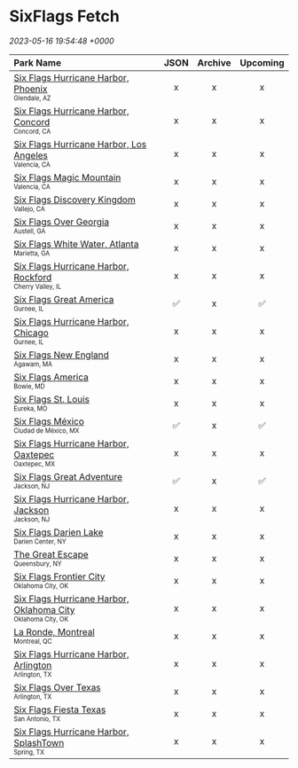 # SixFlags Fetch

*2023-05-16 19:54:48 +0000*

| Park Name | JSON | Archive | Upcoming |
| :-------- | :--: | :-----: | :------: |
| [Six Flags Hurricane Harbor, Phoenix](https://parkcalendar.com/#46)<br><sub><sup>Glendale, AZ</sup></sub> | x | x | x |
| [Six Flags Hurricane Harbor, Concord](https://parkcalendar.com/#42)<br><sub><sup>Concord, CA</sup></sub> | x | x | x |
| [Six Flags Hurricane Harbor, Los Angeles](https://parkcalendar.com/#11)<br><sub><sup>Valencia, CA</sup></sub> | x | x | x |
| [Six Flags Magic Mountain](https://parkcalendar.com/#6)<br><sub><sup>Valencia, CA</sup></sub> | x | x | x |
| [Six Flags Discovery Kingdom](https://parkcalendar.com/#17)<br><sub><sup>Vallejo, CA</sup></sub> | x | x | x |
| [Six Flags Over Georgia](https://parkcalendar.com/#2)<br><sub><sup>Austell, GA</sup></sub> | x | x | x |
| [Six Flags White Water, Atlanta](https://parkcalendar.com/#25)<br><sub><sup>Marietta, GA</sup></sub> | x | x | x |
| [Six Flags Hurricane Harbor, Rockford](https://parkcalendar.com/#48)<br><sub><sup>Cherry Valley, IL</sup></sub> | x | x | x |
| [Six Flags Great America](https://parkcalendar.com/#7)<br><sub><sup>Gurnee, IL</sup></sub> | ✅ | x | ✅ |
| [Six Flags Hurricane Harbor, Chicago](https://parkcalendar.com/#13)<br><sub><sup>Gurnee, IL</sup></sub> | x | x | x |
| [Six Flags New England](https://parkcalendar.com/#20)<br><sub><sup>Agawam, MA</sup></sub> | x | x | x |
| [Six Flags America](https://parkcalendar.com/#14)<br><sub><sup>Bowie, MD</sup></sub> | x | x | x |
| [Six Flags St. Louis](https://parkcalendar.com/#3)<br><sub><sup>Eureka, MO</sup></sub> | x | x | x |
| [Six Flags México](https://parkcalendar.com/#28)<br><sub><sup>Ciudad de México, MX</sup></sub> | ✅ | x | ✅ |
| [Six Flags Hurricane Harbor, Oaxtepec](https://parkcalendar.com/#32)<br><sub><sup>Oaxtepec, MX</sup></sub> | x | x | x |
| [Six Flags Great Adventure](https://parkcalendar.com/#5)<br><sub><sup>Jackson, NJ</sup></sub> | ✅ | x | ✅ |
| [Six Flags Hurricane Harbor, Jackson](https://parkcalendar.com/#23)<br><sub><sup>Jackson, NJ</sup></sub> | x | x | x |
| [Six Flags Darien Lake](https://parkcalendar.com/#45)<br><sub><sup>Darien Center, NY</sup></sub> | x | x | x |
| [The Great Escape](https://parkcalendar.com/#24)<br><sub><sup>Queensbury, NY</sup></sub> | x | x | x |
| [Six Flags Frontier City](https://parkcalendar.com/#43)<br><sub><sup>Oklahoma City, OK</sup></sub> | x | x | x |
| [Six Flags Hurricane Harbor, Oklahoma City](https://parkcalendar.com/#44)<br><sub><sup>Oklahoma City, OK</sup></sub> | x | x | x |
| [La Ronde, Montreal](https://parkcalendar.com/#29)<br><sub><sup>Montreal, QC</sup></sub> | x | x | x |
| [Six Flags Hurricane Harbor, Arlington](https://parkcalendar.com/#10)<br><sub><sup>Arlington, TX</sup></sub> | x | x | x |
| [Six Flags Over Texas](https://parkcalendar.com/#1)<br><sub><sup>Arlington, TX</sup></sub> | x | x | x |
| [Six Flags Fiesta Texas](https://parkcalendar.com/#8)<br><sub><sup>San Antonio, TX</sup></sub> | x | x | x |
| [Six Flags Hurricane Harbor, SplashTown](https://parkcalendar.com/#47)<br><sub><sup>Spring, TX</sup></sub> | x | x | x |
